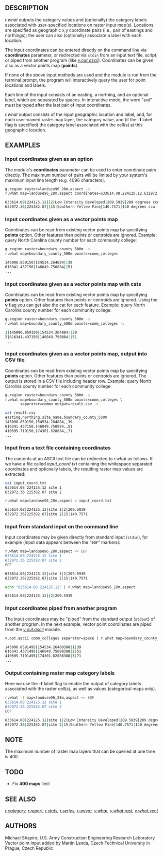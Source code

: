 ## DESCRIPTION

*r.what* outputs the category values and (optionally) the category
labels associated with user-specified locations on raster input map(s).
Locations are specified as geographic x,y coordinate pairs (i.e., pair
of eastings and northings); the user can also (optionally) associate a
label with each location.

The input coordinates can be entered directly on the command line via
**coordinates** parameter, or redirected via `stdin` from an input text
file, script, or piped from another program (like
*[v.out.ascii](v.out.ascii.md)*). Coordinates can be given also as a
vector points map (**points**).

If none of the above input methods are used and the module is run from
the terminal prompt, the program will interactively query the user for
point locations and labels.

Each line of the input consists of an easting, a northing, and an
optional label, which are separated by spaces. In interactive mode, the
word "`end`" must be typed after the last pair of input coordinates.

*r.what* output consists of the input geographic location and label,
and, for each user-named raster map layer, the category value, and (if
the **-f** label flag is specified) the category label associated with
the cell(s) at this geographic location.

## EXAMPLES

### Input coordinates given as an option

The module's **coordinates** parameter can be used to enter coordinate
pairs directly. The maximum number of pairs will be limited by your
system's maximum input line length (e.g. 4096 characters).

```sh
g.region raster=landuse96_28m,aspect -p
r.what map=landuse96_28m,aspect coordinates=633614.08,224125.12,632972.36,225382.87 -f

633614.08|224125.12||2|Low Intensity Developed|209.5939|209 degrees ccw from east
632972.36|225382.87||15|Southern Yellow Pine|140.7571|140 degrees ccw from east
```

### Input coordinates given as a vector points map

Coordinates can be read from existing vector points map by specifying
**points** option. Other features than points or centroids are ignored.
Example: query North Carolina county number for each community college:

```sh
g.region raster=boundary_county_500m -p
r.what map=boundary_county_500m points=comm_colleges

145096.859150|154534.264884||39
616341.437150|146049.750884||51
...
```

### Input coordinates given as a vector points map with cats

Coordinates can be read from existing vector points map by specifying
**points** option. Other features than points or centroids are ignored.
Using the **v** flag you can get also the cat for each feature. Example:
query North Carolina county number for each community college:

```sh
g.region raster=boundary_county_500m -p
r.what map=boundary_county_500m points=comm_colleges -v

1|145096.859150|154534.264884||39
2|616341.437150|146049.750884||51
...
```

### Input coordinates given as a vector points map, output into CSV file

Coordinates can be read from existing vector points map by specifying
**points** option. Other features than points or centroids are ignored.
The output is stored in a CSV file including header row. Example: query
North Carolina county number for each community college:

```sh
g.region raster=boundary_county_500m -p
r.what map=boundary_county_500m points=comm_colleges \
       separator=comma output=result.csv -n

cat result.csv
easting,northing,site_name,boundary_county_500m
145096.859150,154534.264884,,39
616341.437150,146049.750884,,51
410595.719150,174301.828884,,71
...
```

### Input from a text file containing coordinates

The contents of an ASCII text file can be redirected to *r.what* as
follows. If we have a file called *input_coord.txt* containing the
whitespace separated coordinates and optionally labels, the resulting
raster map values are extracted:

```sh
cat input_coord.txt
633614.08 224125.12 site 1
632972.36 225382.87 site 2

r.what map=landuse96_28m,aspect < input_coord.txt

633614.08|224125.12|site 1|2|209.5939
632972.36|225382.87|site 2|15|140.7571
```

### Input from standard input on the command line

Input coordinates may be given directly from standard input (`stdin`),
for example (input data appears between the "`EOF`" markers):

```sh
r.what map=landuse96_28m,aspect << EOF
633614.08 224125.12 site 1
632972.36 225382.87 site 2
EOF

633614.08|224125.12|site 1|2|209.5939
632972.36|225382.87|site 2|15|140.7571
```
```sh
echo "633614.08 224125.12" | r.what map=landuse96_28m,aspect

633614.08|224125.12||2|209.5939
```

### Input coordinates piped from another program

The input coordinates may be "piped" from the standard output (`stdout`)
of another program. In the next example, vector point coordinates are
piped from the *[v.out.ascii](v.out.ascii.md)* module.

```sh
v.out.ascii comm_colleges separator=space | r.what map=boundary_county_500m

145096.8591495|154534.26488388|1|39
616341.4371495|146049.75088388|2|51
410595.7191495|174301.82888388|3|71
...
```

### Output containing raster map category labels

Here we use the **-f** label flag to enable the output of category
labels associated with the raster cell(s), as well as values
(categorical maps only).

```sh
r.what -f map=landuse96_28m,aspect << EOF
633614.08 224125.12 site 1
632972.36 225382.87 site 2
EOF

633614.08|224125.12|site 1|2|Low Intensity Developed|209.5939|209 degrees ccw from east
632972.36|225382.87|site 2|15|Southern Yellow Pine|140.7571|140 degrees ccw from east
```

## NOTE

The maximum number of raster map layers that can be queried at one time
is 400.

## TODO

- Fix **400 maps** limit

## SEE ALSO

*[r.category](r.category.md), [r.report](r.report.md),
[r.stats](r.stats.md), [r.series](r.series.md), [r.univar](r.univar.md),
[v.what](v.what.md), [v.what.rast](v.what.rast.md),
[v.what.vect](v.what.vect.md)*

## AUTHORS

Michael Shapiro, U.S. Army Construction Engineering Research
Laboratory  
Vector point input added by Martin Landa, Czech Technical University in
Prague, Czech Republic
